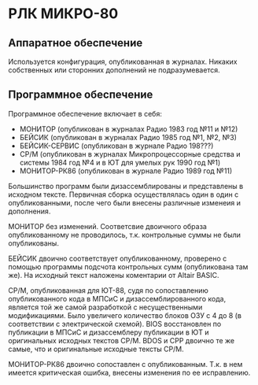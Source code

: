 # РЛК МИКРО-80

## Аппаратное обеспечение

Используется конфигурация, опубликованная в журналах. Никаких собственных или сторонних дополнений не
подразумевается.

## Программное обеспечение

Программное обеспечение включает в себя:

- МОНИТОР (опубликован в журналах Радио 1983 год №11 и №12)
- БЕЙСИК (опубликован в журналах Радио 1985 год №1, №2, №3)
- БЕЙСИК-СЕРВИС (опубликован в журнале Радио 198???)
- CP/M (опубликован в журналах Микропроцеcсорные средства и системы 1984 год №4 и в ЮТ для умелых рук 1990 год №1)
- МОНИТОР-РК86 (опубликован в журнале Радио 1989 год №11)

Большинство программ были дизассемблированы и представлены в исходном тексте.
Первичная сборка осуществлялась один в один с опубликованными, после чего были
внесены различные изменеия и дополнения.

МОНИТОР без изменений. Соответсвие двоичного образа опубликованному не проводилось,
т.к. контрольные суммы не были опубликованы.

БЕЙСИК двоично соответствует опубликованному, проверено с помощью программы подсчота
контрольных сумм (опубликована там же). На исходный текст наложены коментарии от
Altair BASIC.

CP/M, опубликованная для ЮТ-88, судя по сопоставлению опубликованного кода в МПСиС и
дизассемблированного кода, является той же самой разработкой с несущественными модификациями.
Было увеличего количество блоков ОЗУ с 4 до 8 (в соответствии с электрической схемой).
BIOS восстановлен по публикации в МПСиС и дизассемблеру публикации в ЮТ и оригинальных
исходных текстов CP/M. BDOS и CPP двоично те же самые, что и оригинальные исходные тексты
CP/M.

МОНИТОР-РК86 двоично сопоставлен с опубликованным. Т.к. в нем имеется критическая ошибка,
внесены изменения по ее исправлению.
